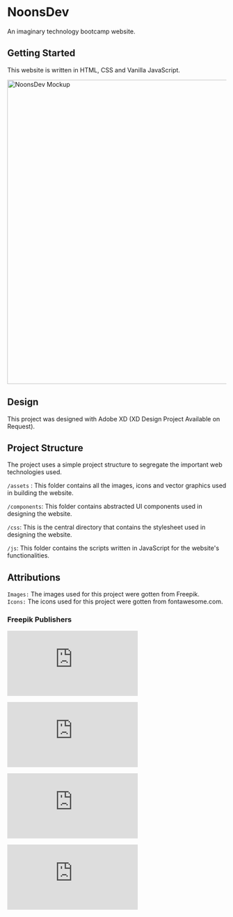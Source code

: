 # NoonsDev

An imaginary technology bootcamp website.

## Getting Started

This website is written in HTML, CSS and Vanilla JavaScript.

<img width="700" alt="NoonsDev Mockup" src="https://github.com/Kodrillar/noonsDev/assets/67793558/a0c0d56f-84d3-4198-8ae3-27a1a398fe2f">

## Design

This project was designed with Adobe XD (XD Design Project Available on Request).

## Project Structure

The project uses a simple project structure to segregate the important web technologies used. <br>

`/assets` : This folder contains all the images, icons and vector graphics used in building the website. <br>

`/components`: This folder contains abstracted UI components used in designing the website. <br>

`/css`: This is the central directory that contains the stylesheet used in designing the website. <br>

`/js`: This folder contains the scripts written in JavaScript for the website's functionalities. <br>

## Attributions

`Images:` The images used for this project were gotten from Freepik. <br>
`Icons:` The icons used for this project were gotten from fontawesome.com. <br>

### Freepik Publishers

![Image by Upklyak](https://www.freepik.com/free-vector/web-development-programmer-engineering-coding-website-augmented-reality-interface-screens-developer-project-engineer-programming-software-application-design-cartoon-illustration_10798281.htm#query=techie&position=17&from_view=search&track=sph)

![Image by Macrovector](https://www.freepik.com/free-vector/male-programmer-glasses-working-computer-his-office-flat-vector-illustration_23579814.htm#page=2&query=vector%20cartoon%20computer&position=17&from_view=search&track=ais)

![Image by Storyset](https://www.freepik.com/free-vector/completed-steps-concept-illustration_13317062.htm#from_view=detail_alsolike)

![Image by pch.vector](https://www.freepik.com/free-vector/female-student-listening-webinar-online_9175118.htm#query=computer%20teacher%20vector&position=4&from_view=search&track=ais)
